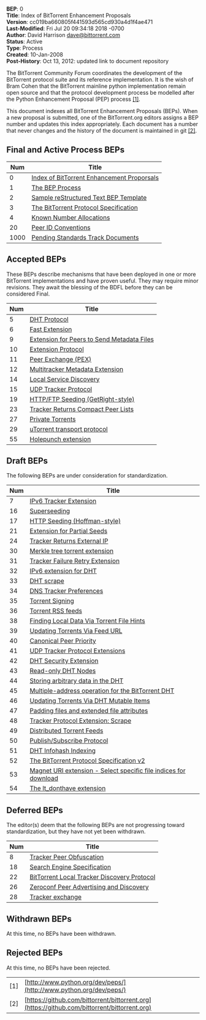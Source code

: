 **BEP**: 0  
**Title**: Index of BitTorrent Enhancement Proposals  
**Version**: cc019ba660805f441593d565cd930a4d1f4ae471  
**Last-Modified**: Fri Jul 20 09:34:18 2018 -0700  
**Author**: David Harrison <dave@bittorrent.com>  
**Status**: Active  
**Type**: Process  
**Created**: 10-Jan-2008  
**Post-History**: Oct 13, 2012: updated link to document repository

The BitTorrent Community Forum coordinates the development of the
BitTorrent protocol suite and its reference implementation. It is the
wish of Bram Cohen that the BitTorrent mainline python implementation
remain open source and that the protocol development process be
modelled after the Python Enhancement Proposal (PEP) process [[1]](#references).

This document indexes all BitTorrent Enhancement Proposals (BEPs).
When a new proposal is submitted, one of the BitTorrent.org editors
assigns a BEP number and updates this index appropriately.  Each
document has a number that never changes and the history of the
document is maintained in git [[2]](#references).

Final and Active Process BEPs
-----

| Num      | Title                                                                                             |
|----------|---------------------------------------------------------------------------------------------------|
| 0        | [Index of BitTorrent Enhancement Proporsals](/beps/0000)                                          |
| 1        | [The BEP Process](/beps/0001)                                                                     |
| 2        | [Sample reStructured Text BEP Template](/beps/0002)                                               |
| 3        | [The BitTorrent Protocol Specification](/beps/0003)                                               |
| 4        | [Known Number Allocations](/beps/0004)                                                            |
| 20       | [Peer ID Conventions](/beps/0020)                                                                 |
| 1000     | [Pending Standards Track Documents](/beps/1000)                                                   |

Accepted BEPs
-----

These BEPs describe mechanisms that have been deployed in one or more BitTorrent 
implementations and have proven useful.  They may require minor revisions.
They await the blessing of the BDFL before they can be considered Final.

| Num      | Title                                                                                             |
|----------|---------------------------------------------------------------------------------------------------|
| 5        | [DHT Protocol](/beps/0005)                                                                        |
| 6        | [Fast Extension](/beps/0006)                                                                      |
| 9        | [Extension for Peers to Send Metadata Files](/beps/0009)                                          |
| 10       | [Extension Protocol](/beps/0010)                                                                  |
| 11       | [Peer Exchange (PEX)](/beps/0011)                                                                 |
| 12       | [Multitracker Metadata Extension](/beps/0012)                                                     |
| 14       | [Local Service Discovery](/beps/0014)                                                             |
| 15       | [UDP Tracker Protocol](/beps/0015)                                                                |
| 19       | [HTTP/FTP Seeding (GetRight-style)](/beps/0019)                                                   |
| 23       | [Tracker Returns Compact Peer Lists](/beps/0023)                                                  |
| 27       | [Private Torrents](/beps/0027)                                                                    |
| 29       | [uTorrent transport protocol](/beps/0029)                                                         |
| 55       | [Holepunch extension](/beps/0055)                                                                 |

Draft BEPs
-----

The following BEPs are under consideration for standardization.

| Num      | Title                                                                                             |
|----------|---------------------------------------------------------------------------------------------------|
| 7        | [IPv6 Tracker Extension](/beps/0007)                                                              |
| 16       | [Superseeding](/beps/0016)                                                                        |
| 17       | [HTTP Seeding (Hoffman-style)](/beps/0017)                                                        |
| 21       | [Extension for Partial Seeds](/beps/0021)                                                         |
| 24       | [Tracker Returns External IP](/beps/0024)                                                         |
| 30       | [Merkle tree torrent extension](/beps/0030)                                                       |
| 31       | [Tracker Failure Retry Extension](/beps/0031)                                                     |
| 32       | [IPv6 extension for DHT](/beps/0032)                                                              |
| 33       | [DHT scrape](/beps/0033)                                                                          |
| 34       | [DNS Tracker Preferences](/beps/0034)                                                             |
| 35       | [Torrent Signing](/beps/0035)                                                                     |
| 36       | [Torrent RSS feeds](/beps/0036)                                                                   |
| 38       | [Finding Local Data Via Torrent File Hints](/beps/0038)                                           |
| 39       | [Updating Torrents Via Feed URL](/beps/0039)                                                      |
| 40       | [Canonical Peer Priority](/beps/0040)                                                             |
| 41       | [UDP Tracker Protocol Extensions](/beps/0041)                                                     |
| 42       | [DHT Security Extension](/beps/0042)                                                              |
| 43       | [Read-only DHT Nodes](/beps/0043)                                                                 |
| 44       | [Storing arbitrary data in the DHT](/beps/0044)                                                   |
| 45       | [Multiple-address operation for the BitTorrent DHT](/beps/0045)                                   |
| 46       | [Updating Torrents Via DHT Mutable Items](/beps/0046)                                             |
| 47       | [Padding files and extended file attributes](/beps/0047)                                          |
| 48       | [Tracker Protocol Extension: Scrape](/beps/0048)                                                  |
| 49       | [Distributed Torrent Feeds](/beps/0049)                                                           |
| 50       | [Publish/Subscribe Protocol](/beps/0050)                                                          |
| 51       | [DHT Infohash Indexing](/beps/0051)                                                               |
| 52       | [The BitTorrent Protocol Specification v2](/beps/0052)                                            |
| 53       | [Magnet URI extension - Select specific file indices for download](/beps/0053)                    |
| 54       | [The lt_donthave extension](/beps/0054)                                                           |

Deferred BEPs 
-----

The editor(s) deem that the following BEPs are not progressing toward standardization, 
but they have not yet been withdrawn.

| Num      | Title                                                                                             |
|----------|---------------------------------------------------------------------------------------------------|
| 8        | [Tracker Peer Obfuscation](/beps/0008)                                                            |
| 18       | [Search Engine Specification](/beps/0018)                                                         |
| 22       | [BitTorrent Local Tracker Discovery Protocol](/beps/0022)                                         |
| 26       | [Zeroconf Peer Advertising and Discovery](/beps/0026)                                             |
| 28       | [Tracker exchange](/beps/0028)                                                                    |

Withdrawn BEPs
-----

At this time, no BEPs have been withdrawn.


Rejected BEPs
-----

At this time, no BEPs have been rejected.

<a id='references'></a>

| | |
|-|-|
| [1] | [http://www.python.org/dev/peps/](http://www.python.org/dev/peps/) |
| [2] | [https://github.com/bittorrent/bittorrent.org](https://github.com/bittorrent/bittorrent.org) |
